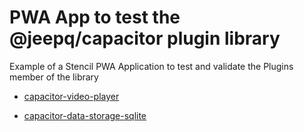 # PWA App to test the @jeepq/capacitor plugin library
Example of a Stencil PWA Application to test and validate the Plugins member of the library

- [capacitor-video-player](https://github.com/jepiqueau/jeep/blob/master/capacitor/plugins-library/docs/VideoPlayer.md)

- [capacitor-data-storage-sqlite](https://github.com/jepiqueau/jeep/blob/master/capacitor/plugins-library/docs/DataStorage.md)